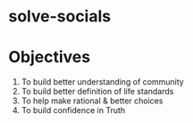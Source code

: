 # solve-socials

# Objectives
1. To build better understanding of community 
2. To build better definition of life standards 
3. To help make rational & better choices 
4. To build confidence in Truth 
